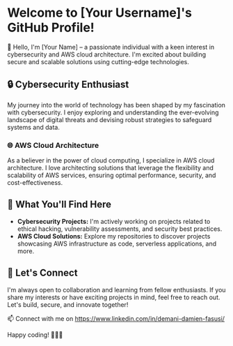 # Welcome to [Your Username]'s GitHub Profile!

👋 Hello, I'm [Your Name] – a passionate individual with a keen interest in cybersecurity and AWS cloud architecture. I'm excited about building secure and scalable solutions using cutting-edge technologies.

## 🔒 Cybersecurity Enthusiast
My journey into the world of technology has been shaped by my fascination with cybersecurity. I enjoy exploring and understanding the ever-evolving landscape of digital threats and devising robust strategies to safeguard systems and data.

### 🌐 AWS Cloud Architecture
As a believer in the power of cloud computing, I specialize in AWS cloud architecture. I love architecting solutions that leverage the flexibility and scalability of AWS services, ensuring optimal performance, security, and cost-effectiveness.

## 🚀 What You'll Find Here
- **Cybersecurity Projects:** I'm actively working on projects related to ethical hacking, vulnerability assessments, and security best practices.
- **AWS Cloud Solutions:** Explore my repositories to discover projects showcasing AWS infrastructure as code, serverless applications, and more.

## 🤝 Let's Connect
I'm always open to collaboration and learning from fellow enthusiasts. If you share my interests or have exciting projects in mind, feel free to reach out. Let's build, secure, and innovate together!

📫 Connect with me on https://www.linkedin.com/in/demani-damien-fasusi/

Happy coding! 👨‍💻🔐
